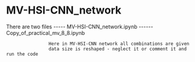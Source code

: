 # MV-HSI-CNN_network

There are two files ----- MV-HSI-CNN_network.ipynb
                    ------Copy_of_practical_mv_8_8.ipynb
                    
                    Here in MV-HSI-CNN network all combinations are given 
                    data size is reshaped - neglect it or comment it and run the code
                    
                    
                    
                    

